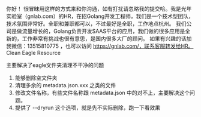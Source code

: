 你好！
很冒昧用这样的方式来和你沟通，如有打扰请忽略我的提交哈。我是光年实验室（gnlab.com）的HR，在招Golang开发工程师，我们是一个技术型团队，技术氛围非常好。全职和兼职都可以，不过最好是全职，工作地点杭州。
我们公司是做流量增长的，Golang负责开发SAAS平台的应用，我们做的很多应用是全新的，工作非常有挑战也很有意思，是国内很多大厂的顾问。
如果有兴趣的话加我微信：13515810775  ，也可以访问 https://gnlab.com/，联系客服转发给HR。
Clean Eagle Resource

主要解决了eagle文件夹清理不干净的问题

1. 能够删除空文件夹
2. 清理多余的 metadata.json.xxx 之类的文件
3. 修改文件名称，有些文件名称跟 metadata.json 中的对不上，主要解决这个问题。
4. 提供了 --dryrun 这个选项，就是先不实际删除，跑一下看效果
